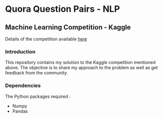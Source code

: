 # Quora Question Pairs - NLP

## Machine Learning Competition - Kaggle

Details of the competition available [here](https://www.kaggle.com/c/quora-question-pairs)

### Introduction
This repository contains my solution to the Kaggle competition mentioned above. The objective is to share my approach to the problem as well as get feedback from the community.


### Dependencies
The Python packages required :

* Numpy
* Pandas
